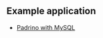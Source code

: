 <!-- usedin: [ _rails/deployment] - post: -->


## Example application

* [Padrino with MySQL](https://app.cloud66.com/stacks/new?eduid=padrino_mysql)
